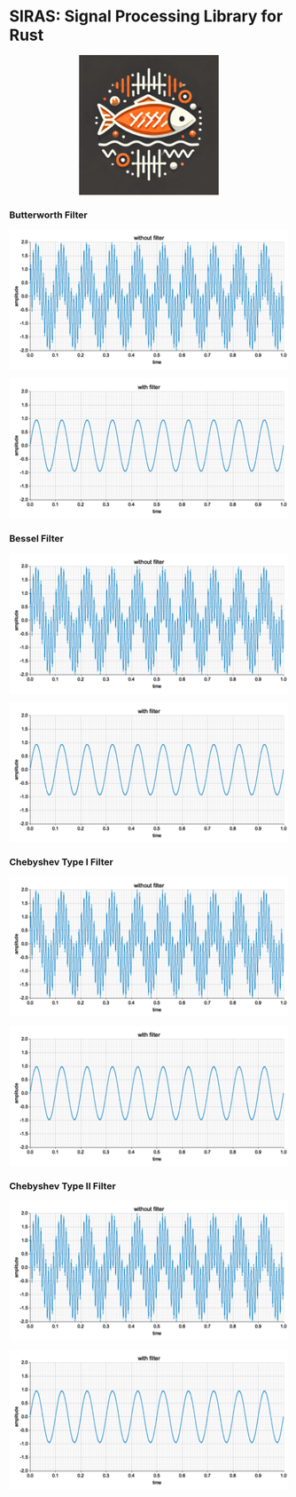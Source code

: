# SIRAS: Signal Processing Library for Rust

<div align="center">
    <img src="media/siras.webp" alt="siras" width="50%">
</div>

### Butterworth Filter

![butter_without_filter](examples/plots/butter_without_filter.png)

![butter_with_filter](examples/plots/butter_with_filter.png)

### Bessel Filter

![bessel_without_filter](examples/plots/bessel_without_filter.png)

![bessel_with_filter](examples/plots/bessel_with_filter.png)

### Chebyshev Type I Filter

![chebyshev1_without_filter](examples/plots/chebyshev1_without_filter.png)

![chebyshev1_with_filter](examples/plots/chebyshev1_with_filter.png)

### Chebyshev Type II Filter
![chebyshev2_without_filter](examples/plots/chebyshev2_without_filter.png)

![chebyshev2_with_filter](examples/plots/chebyshev2_with_filter.png)

